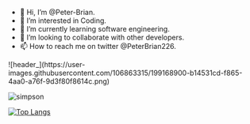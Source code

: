 - 👋 Hi, I’m @Peter-Brian.
- 👀 I’m interested in Coding.
- 🌱 I’m currently learning software engineering. 
- 💞️ I’m looking to collaborate with other developers.
- 📫 How to reach me on twitter @PeterBrian226.

<!---
Peter-Brian/Peter-Brian is a ✨ special ✨ repository because its `README.md` (this file) appears on your GitHub profile.
You can click the Preview link to take a look at your changes.
--->![header_](https://user-images.githubusercontent.com/106863315/199168900-b14531cd-f865-4aa0-a76f-9d3f80f8614c.png)


![simpson](https://user-images.githubusercontent.com/106863315/193556111-9862ea45-55a8-42e7-bdd3-ca84895bcffd.gif)


[![Top Langs](https://github-readme-stats.vercel.app/api/top-langs/?username=Peter-Brian&layout=compact)](https://github.com/Peter-Brian/github-readme-stats)
